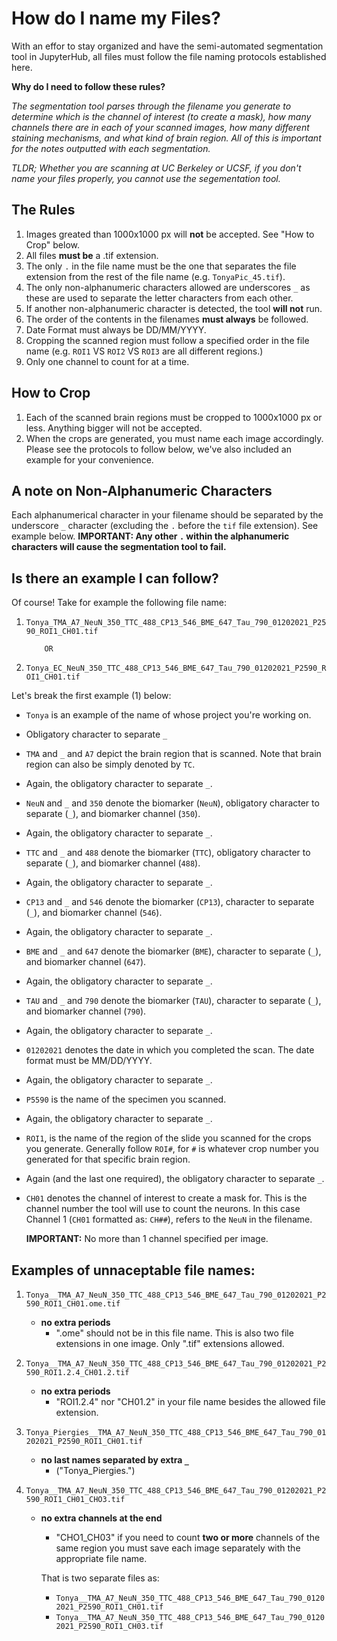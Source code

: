 # How do I name my Files?

With an effor to stay organized and have the semi-automated segmentation tool in JupyterHub, all files must follow the file naming protocols established here. 

**Why do I need to follow these rules?**

*The segmentation tool parses through the filename you generate to determine which is the channel of interest (to create a mask), how many channels there are in each of your scanned images, how many different staining mechanisms, and what kind of brain region. All of this is important for the notes outputted with each segmentation.*

*TLDR; Whether you are scanning at UC Berkeley or UCSF, if you don't name your files properly, you cannot use the segementation tool.*


## The Rules

1. Images greated than 1000x1000 px will **not** be accepted. See "How to Crop" below. 
2. All files **must be** a .tif extension.
3. The only `.` in the file name must be the one that separates the file extension from the rest of the file name (e.g. `TonyaPic_45.tif`).
4. The only non-alphanumeric characters allowed are underscores `_` as these are used to separate the letter characters from each other.
5. If another non-alphanumeric character is detected, the tool **will not** run. 
6. The order of the contents in the filenames **must always** be followed.
7. Date Format must always be DD/MM/YYYY.
8. Cropping the scanned region must follow a specified order in the file name (e.g. `ROI1` VS `ROI2` VS `ROI3` are all different regions.)
9. Only one channel to count for at a time. 


## How to Crop

1. Each of the scanned brain regions must be cropped to 1000x1000 px or less. Anything bigger will not be accepted.
2. When the crops are generated, you must name each image accordingly. Please see the protocols to follow below, we've also included an example for your convenience. 


## A note on Non-Alphanumeric Characters

Each alphanumerical character in your filename should be separated by the underscore `_` character (excluding the `.` before the `tif` file extension). See example below.
**IMPORTANT: Any other `.` within the alphanumeric characters will cause the segmentation tool to fail.**


## Is there an example I can follow?

Of course! 
Take for example the following file name:

1. `Tonya_TMA_A7_NeuN_350_TTC_488_CP13_546_BME_647_Tau_790_01202021_P2590_ROI1_CH01.tif`

           OR

2. `Tonya_EC_NeuN_350_TTC_488_CP13_546_BME_647_Tau_790_01202021_P2590_ROI1_CH01.tif`

Let's break the first example (1) below:

- `Tonya` is an example of the name of whose project you're working on.
 
- Obligatory character to separate `_`

- `TMA` and `_` and `A7` depict the brain region that is scanned. Note that brain region can also be simply denoted by `TC`.
 
- Again, the obligatory character to separate `_`.

- `NeuN` and `_` and `350` denote the biomarker (`NeuN`), obligatory character to separate (`_`), and biomarker channel (`350`).

- Again, the obligatory character to separate `_`.

- `TTC` and `_` and `488` denote the biomarker (`TTC`), obligatory character to separate (`_`), and biomarker channel (`488`).

- Again, the obligatory character to separate `_`.

- `CP13` and `_` and `546` denote the biomarker (`CP13`), character to separate (`_`), and biomarker channel (`546`).

- Again, the obligatory character to separate `_`.

- `BME` and `_` and `647` denote the biomarker (`BME`), character to separate (`_`), and biomarker channel (`647`).

- Again, the obligatory character to separate `_`.

- `TAU` and `_` and `790` denote the biomarker (`TAU`), character to separate (`_`), and biomarker channel (`790`).

- Again, the obligatory character to separate `_`.

- `01202021` denotes the date in which you completed the scan. The date format must be MM/DD/YYYY.

- Again, the obligatory character to separate `_`.

- `P5590` is the name of the specimen you scanned.

- Again, the obligatory character to separate `_`.

- `ROI1`, is the name of the region of the slide you scanned for the crops you generate. Generally follow `ROI#`, for `#` is whatever crop number you generated for that specific brain region.

- Again (and the last one required), the obligatory character to separate `_`.

- `CH01` denotes the channel of interest to create a mask for. This is the channel number the tool will use to count the neurons. In this case Channel 1 (`CH01` formatted as: `CH##`), refers to the `NeuN` in the filename. 

   **IMPORTANT:** No more than 1 channel specified per image. 

## Examples of unnaceptable file names:

1. `Tonya__TMA_A7_NeuN_350_TTC_488_CP13_546_BME_647_Tau_790_01202021_P2590_ROI1_CH01.ome.tif`

    - **no extra periods**
      - ".ome" should not be in this file name. This is also two file extensions in one image. Only ".tif" extensions allowed.

2. `Tonya__TMA_A7_NeuN_350_TTC_488_CP13_546_BME_647_Tau_790_01202021_P2590_ROI1.2.4_CH01.2.tif`

     - **no extra periods**
       - "ROI1.2.4" nor "CH01.2" in your file name besides the allowed file extension. 

3. `Tonya_Piergies__TMA_A7_NeuN_350_TTC_488_CP13_546_BME_647_Tau_790_01202021_P2590_ROI1_CH01.tif`

    - **no last names separated by extra `_`** 
      - ("Tonya_Piergies.")

4. `Tonya__TMA_A7_NeuN_350_TTC_488_CP13_546_BME_647_Tau_790_01202021_P2590_ROI1_CH01_CHO3.tif`

    - **no extra channels at the end**
      - "CHO1_CH03" if you need to count **two or more** channels of the same region you must save each image separately with the  appropriate file name. 

      That is two separate files as:

         - `Tonya__TMA_A7_NeuN_350_TTC_488_CP13_546_BME_647_Tau_790_01202021_P2590_ROI1_CH01.tif`
         - `Tonya__TMA_A7_NeuN_350_TTC_488_CP13_546_BME_647_Tau_790_01202021_P2590_ROI1_CH03.tif`
